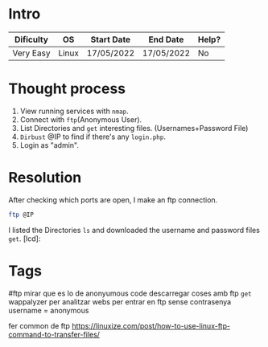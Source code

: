 # Intro
| Dificulty | OS | Start Date | End Date | Help? |
|---|---|---|---|---|
| Very Easy | Linux | 17/05/2022 | 17/05/2022 | No |


# Thought process
1. View running services with `nmap`.
2. Connect with `ftp`(Anonymous User).
3. List Directories and `get` interesting files. (Usernames+Password File)
4. `Dirbust` @IP to find if there's any `login.php`.
5. Login as "admin".


# Resolution
After checking which ports are open, I make an ftp connection. 
```bash
ftp @IP
```

I listed the Directories `ls` and downloaded the username and password files `get`.
[lcd]: 
# Tags
#ftp
mirar que es lo de anonyumous code
descarregar coses amb ftp `get`
wappalyzer per analitzar webs
per entrar en ftp sense contrasenya username = anonymous




fer common de ftp
https://linuxize.com/post/how-to-use-linux-ftp-command-to-transfer-files/